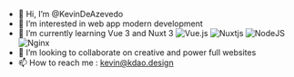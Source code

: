 - 👋 Hi, I’m @KevinDeAzevedo
- 👀 I’m interested in web app modern development 
- 🌱 I’m currently learning Vue 3 and Nuxt 3
![Vue.js](https://img.shields.io/badge/vuejs-%2335495e.svg?style=for-the-badge&logo=vuedotjs&logoColor=%234FC08D)
![Nuxtjs](https://img.shields.io/badge/Nuxt-002E3B?style=for-the-badge&logo=nuxtdotjs&logoColor=#00DC82)
![NodeJS](https://img.shields.io/badge/node.js-6DA55F?style=for-the-badge&logo=node.js&logoColor=white)
![Nginx](https://img.shields.io/badge/nginx-%23009639.svg?style=for-the-badge&logo=nginx&logoColor=white)
- 💞️ I’m looking to collaborate on creative and power full websites
- 📫 How to reach me : kevin@kdao.design
